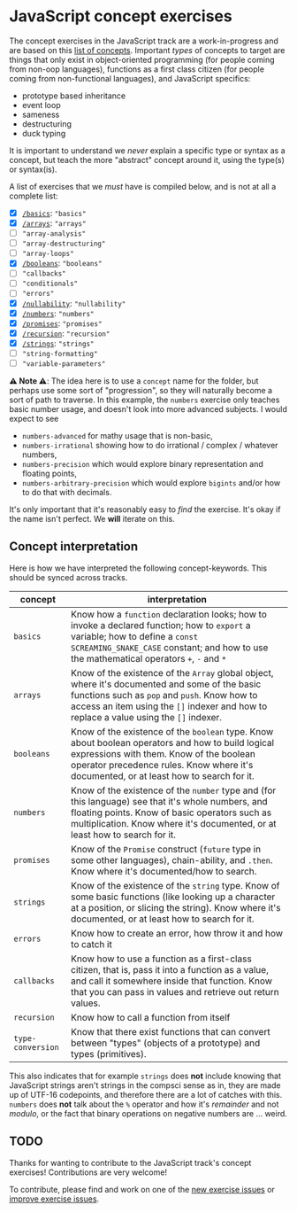 # JavaScript concept exercises

The concept exercises in the JavaScript track are a work-in-progress and are based on this [list of concepts][reference-shared]. Important _types_ of concepts to target are things that only exist in object-oriented programming (for people coming from non-oop languages), functions as a first class citizen (for people coming from non-functional languages), and JavaScript specifics:

- prototype based inheritance
- event loop
- sameness
- destructuring
- duck typing

It is important to understand we _never_ explain a specific type or syntax as a concept, but teach the more "abstract" concept around it, using the type(s) or syntax(is).

A list of exercises that we _must_ have is compiled below, and is not at all a complete list:

- [x] [`/basics`][concept-basics]: `"basics"`
- [x] [`/arrays`][concept-arrays]: `"arrays"`
- [ ] `"array-analysis"`
- [ ] `"array-destructuring"`
- [ ] `"array-loops"`
- [x] [`/booleans`][concept-booleans]: `"booleans"`
- [ ] `"callbacks"`
- [ ] `"conditionals"`
- [ ] `"errors"`
- [x] [`/nullability`][concept-nullability]: `"nullability"`
- [x] [`/numbers`][concept-numbers]: `"numbers"`
- [x] [`/promises`][concept-promises]: `"promises"`
- [x] [`/recursion`][concept-recursion]: `"recursion"`
- [x] [`/strings`][concept-strings]: `"strings"`
- [ ] `"string-formatting"`
- [ ] `"variable-parameters"`

**⚠ Note ⚠**: The idea here is to use a `concept` name for the folder, but perhaps use some sort of "progression", so they will naturally become a sort of path to traverse. In this example, the `numbers` exercise only teaches basic number usage, and doesn't look into more advanced subjects. I would expect to see

- `numbers-advanced` for mathy usage that is non-basic,
- `numbers-irrational` showing how to do irrational / complex / whatever numbers,
- `numbers-precision` which would explore binary representation and floating points,
- `numbers-arbitrary-precision` which would explore `bigints` and/or how to do that with decimals.

It's only important that it's reasonably easy to _find_ the exercise. It's okay if the name isn't perfect. We **will** iterate on this.

## Concept interpretation

Here is how we have interpreted the following concept-keywords. This should be synced across tracks.

| concept           | interpretation                                                                                                                                                                                                                           |
| ----------------- | ---------------------------------------------------------------------------------------------------------------------------------------------------------------------------------------------------------------------------------------- |
| `basics`          | Know how a `function` declaration looks; how to invoke a declared function; how to `export` a variable; how to define a `const SCREAMING_SNAKE_CASE` constant; and how to use the mathematical operators `+`, `-` and `*`                |
| `arrays`          | Know of the existence of the `Array` global object, where it's documented and some of the basic functions such as `pop` and `push`. Know how to access an item using the `[]` indexer and how to replace a value using the `[]` indexer. |
| `booleans`        | Know of the existence of the `boolean` type. Know about boolean operators and how to build logical expressions with them. Know of the boolean operator precedence rules. Know where it's documented, or at least how to search for it.   |
| `numbers`         | Know of the existence of the `number` type and (for this language) see that it's whole numbers, and floating points. Know of basic operators such as multiplication. Know where it's documented, or at least how to search for it.       |
| `promises`        | Know of the `Promise` construct (`future` type in some other languages), chain-ability, and `.then`. Know where it's documented/how to search.                                                                                           |
| `strings`         | Know of the existence of the `string` type. Know of some basic functions (like looking up a character at a position, or slicing the string). Know where it's documented, or at least how to search for it.                               |
| `errors`          | Know how to create an error, how throw it and how to catch it                                                                                                                                                                            |
| `callbacks`       | Know how to use a function as a first-class citizen, that is, pass it into a function as a value, and call it somewhere inside that function. Know that you can pass in values and retrieve out return values.                           |
| `recursion`       | Know how to call a function from itself                                                                                                                                                                                                  |
| `type-conversion` | Know that there exist functions that can convert between "types" (objects of a prototype) and types (primitives).                                                                                                                        |

This also indicates that for example `strings` does **not** include knowing that JavaScript strings aren't strings in the compsci sense as in, they are made up of UTF-16 codepoints, and therefore there are a lot of catches with this. `numbers` does **not** talk about the `%` operator and how it's _remainder_ and not _modulo_, or the fact that binary operations on negative numbers are ... weird.

## TODO

Thanks for wanting to contribute to the JavaScript track's concept exercises! Contributions are very welcome!

To contribute, please find and work on one of the [new exercise issues][issues-new-exercise] or [improve exercise issues][issues-improve-exercise].

[reference-shared]: ../../reference/README.md
[concept-basics]: ./basics
[concept-arrays]: ./arrays
[concept-booleans]: ./booleans
[concept-nullability]: ./nullability
[concept-numbers]: ./numbers
[concept-promises]: ./promises
[concept-recursion]: ./recursion
[concept-strings]: ./strings
[issues-new-exercise]: https://github.com/exercism/v3/issues?utf8=%E2%9C%93&q=is%3Aopen+label%3Atrack%2Fjavascript+label%3Atype%2Fnew-exercise+label%3Astatus%2Fhelp-wanted
[issues-improve-exercise]: https://github.com/exercism/v3/issues?utf8=%E2%9C%93&q=is%3Aopen+label%3Atrack%2Fjavascript+label%3Atype%2Fimprove-exercise+label%3Astatus%2Fhelp-wanted
